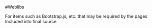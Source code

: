 #Weblibs

For items such as Bootstrap.js, etc. that may be required by the pages 
Included into final source
